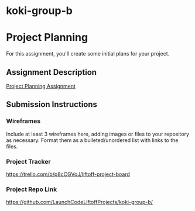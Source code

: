 # koki-group-b

# Project Planning
For this assignment, you'll create some initial plans for your project.

## Assignment Description
[Project Planning Assignment](https://education.launchcode.org/liftoff/modules/assignments/project-planning)

## Submission Instructions

### Wireframes

Include at least 3 wireframes here, adding images or files to your repository as necessary. Format them as a bulleted/unordered list with links to the files.

### Project Tracker

https://trello.com/b/p8cCGVoJ/liftoff-project-board

### Project Repo Link

https://github.com/LaunchCodeLiftoffProjects/koki-group-b/
